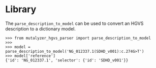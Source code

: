 Library
=======

The `parse_description_to_model` can be used to convert an HGVS description
to a dictionary model.


```pycon
>>> from mutalyzer_hgvs_parser import parse_description_to_model
>>>
>>> model = parse_description_to_model('NG_012337.1(SDHD_v001):c.274G>T')
>>> model['reference']
{'id': 'NG_012337.1', 'selector': {'id': 'SDHD_v001'}}
```
